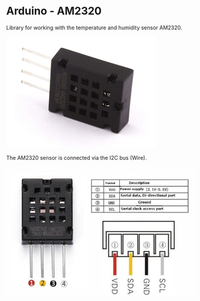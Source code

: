 Arduino - AM2320
=================
Library for working with the temperature and humidity sensor AM2320.

![AM2320](https://github.com/EngDial/AM2320/blob/master/AM2320_.jpg) 

The AM2320 sensor is connected via the I2C bus (Wire).

![AM2320_pins](https://github.com/EngDial/AM2320/blob/master/AM2320_pins.jpg)

